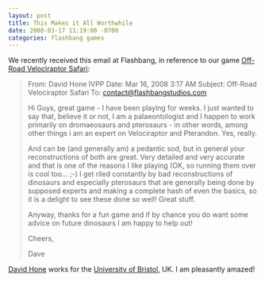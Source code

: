 ```yaml
---
layout: post
title: This Makes it All Worthwhile
date: 2008-03-17 11:19:00 -0700
categories: flashbang games
---
```


We recently received this email at Flashbang, in reference to our game [Off-Road Velociraptor Safari](http://raptorsafari.com/):

> From: David Hone IVPP
> Date: Mar 16, 2008 3:17 AM
> Subject: Off-Road Velociraptor Safari
> To: contact@flashbangstudios.com
>
> Hi Guys, great game - I have been playing for weeks. I just wanted to say that, believe it or not, I am a palaeontologist and I happen to work primarily on dromaeosaurs and pterosaurs - in other words, among other things i am an expert on Velociraptor and Pterandon. Yes, really.
>
> And can be (and generally am) a pedantic sod, but in general your reconstructions of both are great. Very detailed and very accurate and that is one of the reasons I like playing (OK, so running them over is cool too... ;-) I get riled constantly by bad reconstructions of dinosaurs and especially pterosaurs that are generally being done by supposed experts and making a complete hash of even the basics, so it is a delight to see these done so well! Great stuff.
>
> Anyway, thanks for a fun game and if by chance you do want some advice on future dinosaurs I am happy to help out!
>
> Cheers,
>
> Dave

[David Hone](http://dinobase.gly.bris.ac.uk/forum/viewforum.php?id=26) works for the [University of Bristol](http://www.bristol.ac.uk/), UK. I am pleasantly amazed!